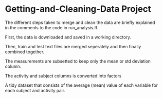 # Getting-and-Cleaning-Data Project

The different steps taken to merge and clean the data are briefly explained in the comments to the code in run_analysis.R. 

First, the data is downloaded and saved in a working directory.
 
Then, train and test text files are merged seperately and then finally combined together. 

The measurements are subsetted to keep only the mean or std deviation column.

The activity and subject columns is converted into factors

A tidy dataset that consists of the average (mean) value of each variable for each subject and activity pair.




